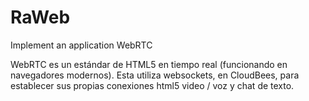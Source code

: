 RaWeb
=====

Implement an application WebRTC

WebRTC es un estándar de HTML5 en tiempo real (funcionando en navegadores modernos).
Esta utiliza websockets, en CloudBees, para establecer sus propias conexiones html5 video / voz y chat de texto.
